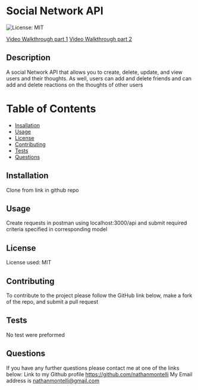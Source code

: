 # Social Network API
  ![License: MIT](https://img.shields.io/badge/License-MIT-yellow.svg)

  [Video Walkthrough part 1](https://www.youtube.com/watch?v=zx3ijQVrWPw)
  [Video Walkthrough part 2](https://www.youtube.com/watch?v=2hMO4SGTJN4)

## Description
A social Network API that allows you to create, delete, update, and view users and their thoughts. As well, users can add and delete friends and can add and delete reactions on the thoughts of other users

# Table of Contents
- [Insallation](#installation)
- [Usage](#usage)
- [License](#license)
- [Contributing](#contributing)
- [Tests](#tests)
- [Questions](#questions)

## Installation 
Clone from link in github repo

## Usage
Create requests in postman using localhost:3000/api and submit required criteria specified in corresponding model

## License
License used: MIT

## Contributing
To contribute to the project please follow the GitHub link below, make a fork of the repo, and submit a pull request

## Tests
No test were preformed

## Questions
If you have any further questions please contact me at one of the links below:
Link to my Github profile https://github.com/nathanmontelli
My Email address is nathanmontelli@gmail.com
